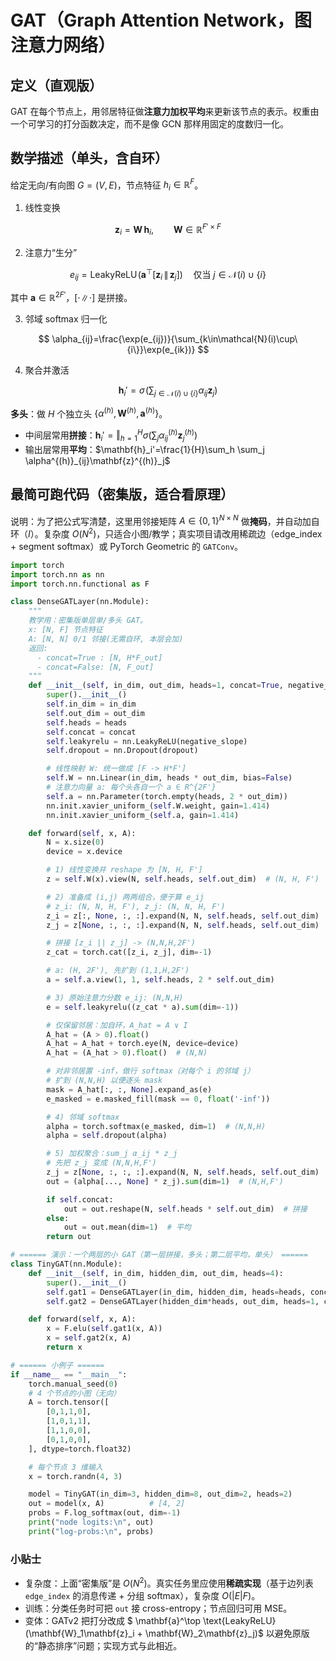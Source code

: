 
# GAT（Graph Attention Network，图注意力网络）

## 定义（直观版）

GAT 在每个节点上，用邻居特征做**注意力加权平均**来更新该节点的表示。权重由一个可学习的打分函数决定，而不是像 GCN 那样用固定的度数归一化。

## 数学描述（单头，含自环）

给定无向/有向图 $G=(V,E)$，节点特征 $h_i\in\mathbb{R}^{F}$。

1. 线性变换

$$
\mathbf{z}_i = \mathbf{W}\, \mathbf{h}_i,\qquad \mathbf{W}\in\mathbb{R}^{F'\times F}
$$

2. 注意力“生分”

$$
e_{ij} = \text{LeakyReLU}\!\Big(\mathbf{a}^\top [\mathbf{z}_i \,\|\, \mathbf{z}_j]\Big)
\quad \text{仅当 } j\in\mathcal{N}(i)\cup\{i\}
$$

其中 $\mathbf{a}\in\mathbb{R}^{2F'}$，$[\cdot\|\cdot]$ 是拼接。

3. 邻域 softmax 归一化

$$
\alpha_{ij}=\frac{\exp(e_{ij})}{\sum_{k\in\mathcal{N}(i)\cup\{i\}}\exp(e_{ik})}
$$

4. 聚合并激活

$$
\mathbf{h}_i'=\sigma\!\Big(\sum_{j\in\mathcal{N}(i)\cup\{i\}} \alpha_{ij} \mathbf{z}_j\Big)
$$

**多头**：做 $H$ 个独立头 $\{\alpha^{(h)}, \mathbf{W}^{(h)}, \mathbf{a}^{(h)}\}$。

* 中间层常用**拼接**：$\mathbf{h}_i'=\mathbin\Vert_{h=1}^H \sigma(\sum_j \alpha^{(h)}_{ij}\mathbf{z}^{(h)}_j)$
* 输出层常用**平均**：$\mathbf{h}_i'=\frac{1}{H}\sum_h \sum_j \alpha^{(h)}_{ij}\mathbf{z}^{(h)}_j$

## 最简可跑代码（密集版，适合看原理）

说明：为了把公式写清楚，这里用邻接矩阵 $A\in\{0,1\}^{N\times N}$ 做**掩码**，并自动加自环（$I$）。复杂度 $O(N^2)$，只适合小图/教学；真实项目请改用稀疏边（edge\_index + segment softmax）或 PyTorch Geometric 的 `GATConv`。

```python
import torch
import torch.nn as nn
import torch.nn.functional as F

class DenseGATLayer(nn.Module):
    """
    教学用：密集版单层单/多头 GAT。
    x: [N, F] 节点特征
    A: [N, N] 0/1 邻接(无需自环, 本层会加)
    返回:
      - concat=True : [N, H*F_out]
      - concat=False: [N, F_out]
    """
    def __init__(self, in_dim, out_dim, heads=1, concat=True, negative_slope=0.2, dropout=0.0):
        super().__init__()
        self.in_dim = in_dim
        self.out_dim = out_dim
        self.heads = heads
        self.concat = concat
        self.leakyrelu = nn.LeakyReLU(negative_slope)
        self.dropout = nn.Dropout(dropout)

        # 线性映射 W: 统一做成 [F -> H*F']
        self.W = nn.Linear(in_dim, heads * out_dim, bias=False)
        # 注意力向量 a: 每个头各自一个 a ∈ R^{2F'}
        self.a = nn.Parameter(torch.empty(heads, 2 * out_dim))
        nn.init.xavier_uniform_(self.W.weight, gain=1.414)
        nn.init.xavier_uniform_(self.a, gain=1.414)

    def forward(self, x, A):
        N = x.size(0)
        device = x.device

        # 1) 线性变换并 reshape 为 [N, H, F']
        z = self.W(x).view(N, self.heads, self.out_dim)  # (N, H, F')

        # 2) 准备成 (i,j) 两两组合，便于算 e_ij
        # z_i: (N, N, H, F'), z_j: (N, N, H, F')
        z_i = z[:, None, :, :].expand(N, N, self.heads, self.out_dim)
        z_j = z[None, :, :, :].expand(N, N, self.heads, self.out_dim)

        # 拼接 [z_i || z_j] -> (N,N,H,2F')
        z_cat = torch.cat([z_i, z_j], dim=-1)

        # a: (H, 2F'), 先扩到 (1,1,H,2F')
        a = self.a.view(1, 1, self.heads, 2 * self.out_dim)

        # 3) 原始注意力分数 e_ij: (N,N,H)
        e = self.leakyrelu((z_cat * a).sum(dim=-1))

        # 仅保留邻居：加自环，A_hat = A ∨ I
        A_hat = (A > 0).float()
        A_hat = A_hat + torch.eye(N, device=device)
        A_hat = (A_hat > 0).float()  # (N,N)

        # 对非邻居置 -inf，做行 softmax（对每个 i 的邻域 j）
        # 扩到 (N,N,H) 以便逐头 mask
        mask = A_hat[:, :, None].expand_as(e)
        e_masked = e.masked_fill(mask == 0, float('-inf'))

        # 4) 邻域 softmax
        alpha = torch.softmax(e_masked, dim=1)  # (N,N,H)
        alpha = self.dropout(alpha)

        # 5) 加权聚合：sum_j α_ij * z_j
        # 先把 z_j 变成 (N,N,H,F')
        z_j = z[None, :, :, :].expand(N, N, self.heads, self.out_dim)
        out = (alpha[..., None] * z_j).sum(dim=1)  # (N,H,F')

        if self.concat:
            out = out.reshape(N, self.heads * self.out_dim)  # 拼接
        else:
            out = out.mean(dim=1)  # 平均
        return out

# ====== 演示：一个两层的小 GAT（第一层拼接，多头；第二层平均，单头） ======
class TinyGAT(nn.Module):
    def __init__(self, in_dim, hidden_dim, out_dim, heads=4):
        super().__init__()
        self.gat1 = DenseGATLayer(in_dim, hidden_dim, heads=heads, concat=True, dropout=0.6)
        self.gat2 = DenseGATLayer(hidden_dim*heads, out_dim, heads=1, concat=False, dropout=0.6)

    def forward(self, x, A):
        x = F.elu(self.gat1(x, A))
        x = self.gat2(x, A)
        return x

# ====== 小例子 ======
if __name__ == "__main__":
    torch.manual_seed(0)
    # 4 个节点的小图（无向）
    A = torch.tensor([
        [0,1,1,0],
        [1,0,1,1],
        [1,1,0,0],
        [0,1,0,0],
    ], dtype=torch.float32)

    # 每个节点 3 维输入
    x = torch.randn(4, 3)

    model = TinyGAT(in_dim=3, hidden_dim=8, out_dim=2, heads=2)
    out = model(x, A)          # [4, 2]
    probs = F.log_softmax(out, dim=-1)
    print("node logits:\n", out)
    print("log-probs:\n", probs)
```

### 小贴士

* 复杂度：上面“密集版”是 $O(N^2)$。真实任务里应使用**稀疏实现**（基于边列表 `edge_index` 的消息传递 + 分组 softmax），复杂度 $O(|E|F)$。
* 训练：分类任务时可把 `out` 接 cross-entropy；节点回归可用 MSE。
* 变体：GATv2 把打分改成 $ \mathbf{a}^\top \text{LeakyReLU}(\mathbf{W}_1\mathbf{z}_i + \mathbf{W}_2\mathbf{z}_j)$ 以避免原版的“静态排序”问题；实现方式与此相近。



